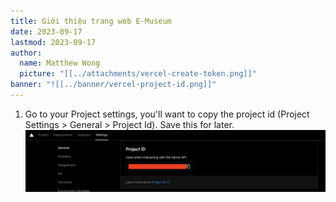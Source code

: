 ```yaml
---
title: Giới thiệu trang web E-Museum
date: 2023-09-17
lastmod: 2023-09-17
author:
  name: Matthew Wong
  picture: "[[../attachments/vercel-create-token.png]]"
banner: "![[../banner/vercel-project-id.png]]"
---
```


1. Go to your Project settings, you'll want to copy the project id (Project Settings > General > Project Id). Save this for later.
   ![vercel-project-id.png](../banner/vercel-project-id.png)